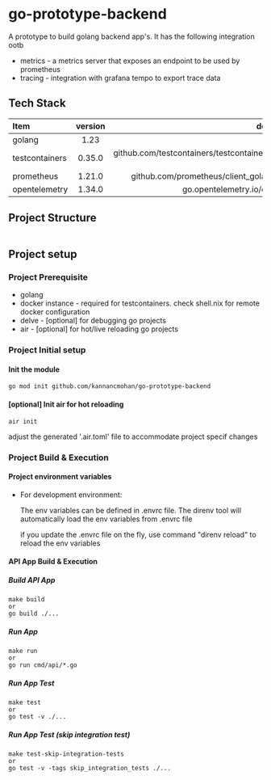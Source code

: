 # go-prototype-backend
A prototype to build golang backend app's. It has the following integration ootb
* metrics - a metrics server that exposes an endpoint to be used by prometheus
* tracing - integration with grafana tempo to export trace data



## Tech Stack 
| Item                                       | version      | desc                                                |
| :----------------------------------------- | :----------: | --------------------------------------------------: |
| golang                                     |   1.23       |                                                     |
| testcontainers                             |   0.35.0     |  github.com/testcontainers/testcontainers-go        |
| prometheus                                 |   1.21.0     |  github.com/prometheus/client_golang                |
| opentelemetry                              |   1.34.0     |  go.opentelemetry.io/otel                           |

## Project Structure
```

```
## Project setup 

### Project Prerequisite 
* golang
* docker instance - required for testcontainers. check shell.nix for remote docker configuration
* delve - [optional] for debugging go projects
* air - [optional] for hot/live reloading go projects

### Project Initial setup

#### Init the module 
```
go mod init github.com/kannancmohan/go-prototype-backend
```

#### [optional] Init air for hot reloading
```
air init
```
adjust the generated '.air.toml' file to accommodate project specif changes

### Project Build & Execution

#### Project environment variables 

* For development environment:

     The env variables can be defined in .envrc file. The direnv tool will automatically load the env variables from .envrc file
     
     if you update the .envrc file on the fly, use command "direnv reload" to reload the env variables

#### API App Build & Execution

##### Build API App
```
make build
or
go build ./...
```

##### Run App
```
make run
or
go run cmd/api/*.go
```

##### Run App Test
```
make test
or
go test -v ./...
```

##### Run App Test (skip integration test)
```
make test-skip-integration-tests
or
go test -v -tags skip_integration_tests ./...
```